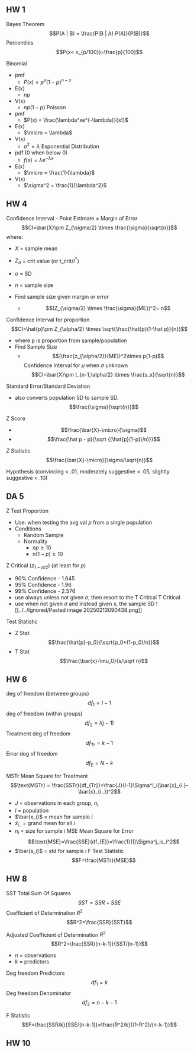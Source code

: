 ## HW 1
Bayes Theorem
$$P(A | B) = \frac{P(B | A) P(A)}{P(B)}$$
Percentiles
$$P(x< x_{p/100})=\frac{p}{100}$$

Binomial 
- pmf
	- $P(x) = p^x(1-p)^{n-x}$
- E(x)
	- $np$
- V(x)
	- $np(1-p)$
Poisson 
- pmf
	- $P(x) = \frac{\lambda^xe^{-\lambda}}{x!}$
- E(x)
	- $\micro = \lambda$
- V(x)
	- $\sigma^2 = \lambda$
Exponential Distribution
- pdf (0 when below 0)
	- $f(x) = \lambda e^{-\lambda x}$
- E(x)
	- $\micro = \frac{1}{\lambda}$
- V(x)
	- $\sigma^2 = \frac{1}{\lambda^2}$


## HW 4
Confidence Interval - Point Estimate $\pm$ Margin of Error
$$CI=\bar{X}\pm Z_{\sigma/2} \times \frac{\sigma}{\sqrt{n}}$$
where:
- $X$ = sample mean
- $Z_\sigma$ = crit value (or t_crit/$t^*$)
- $\sigma$ = SD
- $n$ = sample size

- Find sample size given margin or error
	- $$(Z_{\sigma/2} \times \frac{\sigma}{ME})^2= n$$


Confidence Interval for proportion
$$CI=\hat{p}\pm Z_{\alpha/2} \times \sqrt{\frac{\hat{p}(1-\hat p)}{n}}$$

- where p is proportion from $\text{sample}/\text{population}$
- Find Sample Size
	- $$(\frac{z_{\alpha/2}}{ME})^2\times p(1-p)$$
Confidence Interval for $\mu$ when $\sigma$ unknown
$$CI=\bar{X}\pm t_{n-1,\alpha/2} \times \frac{s_x}{\sqrt{n}}$$

Standard Error/Standard Deviation
- also converts population SD to sample SD.
$$\frac{\sigma}{\sqrt{n}}$$

Z Score
- $$\frac{\bar{X}-\micro}{\sigma}$$
- $$\frac{\hat p - p}{\sqrt {(\hat{p}(1-p))/n)}}$$

Z Statistic
$$\frac{\bar{X}-\micro}{\sigma/\sqrt{n}}$$

Hypothesis
(convincing < .01, moderately suggestive < .05, slightly suggestive < .10)
## DA 5
Z Test Proportion
- Use: when testing the avg val $p$ from a single population
- Conditions
	- Random Sample
	- Normality
		- $np \geq 10$
		- $n(1-p) \geq 10$

Z Critical ($z_{1-\alpha/2}$) (at least for $p$)
- 90% Confidence - 1.645
- 95% Confidence - 1.96
- 99% Confidence - 2.576
- use always unless not given $\sigma$, then resort to the T Critical
T Critical
- use when not given $\sigma$ and instead given $s$, the sample SD
![[../../Ignored/Pasted image 20250213090438.png]]

Test Statistic
- Z Stat$$\frac{\hat{p}-p_0}{\sqrt{p_0*(1-p_0)/n}}$$
- T Stat $$\frac{\bar{x}-\mu_0}{s/\sqrt n}$$

## HW 6
deg of freedom (between groups) $$df_{1}=I-1$$
deg of freedom (within groups)$$df_{2}=I(j-1)$$
Treatment deg of freedom $$df_{Tr}=k-1$$
Error deg of freedom $$df_{E}=N-k$$

MSTr Mean Square for Treatment
$$\text{MSTr} = \frac{SSTr}{df_{Tr}}=\frac{J}{I-1}\Sigma^I_i(\bar{x}_{i.}-\bar{x}_{i..})^2$$
- $J$ = observations in each group, $n_i$
- $I$ = population
- $\bar{x_i}$ = mean for sample $i$
- $\bar{x}_{i..}$ = grand mean for all $i$
- $n_i$ = size for sample i
MSE Mean Square for Error
$$\text{MSE}=\frac{SSE}{df_{E}}=\frac{1}{I}\Sigma^j_is_i^2$$
- $\bar{s_i}$ = std for sample $i$
F Test Statistic
$$F=\frac{MSTr}{MSE}$$
## HW 8
SST Total Sum Of Squares
$$SST=SSR + SSE$$
Coefficient of Determination $R^2$
$$R^2=\frac{SSR}{SST}$$

Adjusted Coefficient of Determination $R^2$
$$R^2=\frac{SSR/(n-k-1)}{SST/(n-1)}$$
- $n$ = observations
- $k$ = predictors

Deg freedom Predictors$$df_1=k$$
Deg freedom Denominator$$df_2=n-k-1$$

F Statistic
$$F=\frac{SSR/k}{SSE/(n-k-1)}=\frac{R^2/k}{(1-R^2)/(n-k-1)}$$

## HW 10